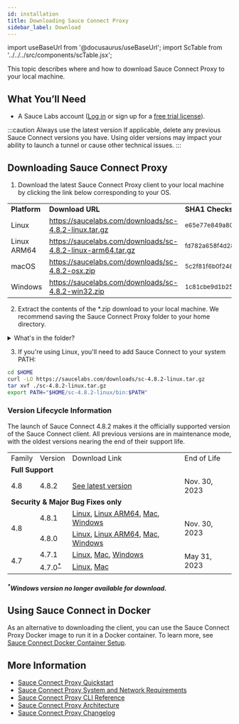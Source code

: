 ```yaml
---
id: installation
title: Downloading Sauce Connect Proxy
sidebar_label: Download
---
```


import useBaseUrl from '@docusaurus/useBaseUrl';
import ScTable from '../../../src/components/scTable.jsx';

This topic describes where and how to download Sauce Connect Proxy to your local machine.

## What You’ll Need

* A Sauce Labs account ([Log in](https://accounts.saucelabs.com/am/XUI/#login/) or sign up for a [free trial license](https://saucelabs.com/sign-up)).

:::caution Always use the latest version
If applicable, delete any previous Sauce Connect versions you have. Using older versions may impact your ability to launch a tunnel or cause other technical issues.
:::


## Downloading Sauce Connect Proxy

1. Download the latest Sauce Connect Proxy client to your local machine by clicking the link below corresponding to your OS.
  <table>
    <tr>
      <td><strong>Platform</strong>
      </td>
      <td><strong>Download URL</strong>
      </td>
 <td><strong>SHA1 Checksum</strong>
 </td>
   </tr>
   <tr>
 <td>Linux
   </td>
    <td>
  <a href="https://saucelabs.com/downloads/sc-4.8.2-linux.tar.gz">https://saucelabs.com/downloads/sc-4.8.2-linux.tar.gz</a>
   </td>
   <td><small>e65e77e849a80d1eb1de03ba56abf5a4d51cf1c5</small>
   </td>
  </tr>
    <tr>
 <td>Linux ARM64
   </td>
    <td>
  <a href="https://saucelabs.com/downloads/sc-4.8.2-linux-arm64.tar.gz">https://saucelabs.com/downloads/sc-4.8.2-linux-arm64.tar.gz</a>
   </td>
   <td><small>fd782a658f4d28b9792edaf9df730a87ae797cba</small>
   </td>
  </tr>
  <tr>
   <td>macOS
   </td>
   <td>
  <a href="https://saucelabs.com/downloads/sc-4.8.2-osx.zip">https://saucelabs.com/downloads/sc-4.8.2-osx.zip</a>
   </td>
   <td><small>5c2f81f6b0f246a641384d33df5c091ca0174730</small>
   </td>
   </tr>
  <tr>
 <td>Windows
     </td>
   <td>
    <a href="https://saucelabs.com/downloads/sc-4.8.2-win32.zip">https://saucelabs.com/downloads/sc-4.8.2-win32.zip</a>
   </td>
   <td><small>1c81cbe9d1b25b8f8483cc1163d54d94191f7665</small>
   </td>
  </tr>
  </table>

2. Extract the contents of the *.zip download to your local machine. We recommend saving the Sauce Connect Proxy folder to your home directory.

  <details><summary>What's in the folder?</summary>

  #### Sauce Connect folder contents

  ```bash
  $ tree sc-4.8.2-osx/
    sc-4.8.2-osx/
    ├── COPYRIGHT.md
    ├── bin
    │   └── sc
    ├── config_examples
    │   ├── config.yml
    │   └── systemd
    │       ├── README.md
    │       ├── sc.service
    │       └── sc@.service
    └── license.html
  ```

  <table>
  <tr>
   <td>File</td>
   <td>Description</td>
  </tr>
  <tr>
    <td><strong>sc</strong> (Linux/macOS) or <strong>sc.exe</strong> (Windows)</td>
    <td>Sauce Connect Proxy client executable file.</td>
   </tr>
   <tr>
    <td><strong>config.yml</strong></td>
   <td>Sample <a href="/secure-connections/sauce-connect/setup-configuration/yaml-config">YAML configuration file</a>.</td>
   </tr>
   <tr>
   <td><strong>sc.service</strong>, <strong>sc@.service</strong></td>
   <td>Sample files intended for use with the <a href="/secure-connections/sauce-connect/proxy-tunnels/#service-management-tools">systemd service manager</a>, an alternative way to start and stop Sauce Connect Proxy tunnels. Consult the <strong>README.md</strong> for more information.</td>
   </tr>
  </table>

  </details>

3. If you're using Linux, you'll need to add Sauce Connect to your system PATH:
  ```bash
  cd $HOME
  curl -LO https://saucelabs.com/downloads/sc-4.8.2-linux.tar.gz
  tar xvf ./sc-4.8.2-linux.tar.gz
  export PATH="$HOME/sc-4.8.2-linux/bin:$PATH"
  ```


### Version Lifecycle Information

The launch of Sauce Connect 4.8.2 makes it the officially supported version of the Sauce Connect client. All previous versions are in maintenance mode, with the oldest versions nearing the end of their support life.

<table>
  <tr>
   <td>Family
   </td>
   <td>Version
   </td>
   <td>Download Link
   </td>
   <td>End of Life
   </td>
  </tr>
  <tr>
   <td colspan="4" ><strong>Full Support</strong>
   </td>
  </tr>
    <tr>
   <td rowspan="2" >4.8
   </td>
   <td>4.8.2
   </td>
   <td>
    <a href="#downloading-sauce-connect-proxy">See latest version</a>
   </td>
   <td rowspan="2" >Nov. 30, 2023
   </td>
  </tr>
  <tr>
  </tr>
  <tr>
   <td colspan="4" ><strong>Security & Major Bug Fixes only</strong>
   </td>
  </tr>
    <tr>
   <td rowspan="2" >4.8
   </td>
   <td>4.8.1
   </td>
   <td>
    <a href="https://saucelabs.com/downloads/sc-4.8.1-linux.tar.gz">Linux</a>, <a href="https://saucelabs.com/downloads/sc-4.8.1-linux-arm64.tar.gz">Linux ARM64</a>, <a href="https://saucelabs.com/downloads/sc-4.8.1-osx.zip">Mac</a>, <a href="https://saucelabs.com/downloads/sc-4.8.1-win32.zip">Windows</a>
   </td>
   <td rowspan="2" >Nov. 30, 2023
   </td>
  </tr>
  <tr>
   <td>4.8.0
   </td>
   <td>
    <a href="https://saucelabs.com/downloads/sc-4.8.0-linux.tar.gz">Linux</a>, <a href="https://saucelabs.com/downloads/sc-4.8.0-linux-arm64.tar.gz">Linux ARM64</a>, <a href="https://saucelabs.com/downloads/sc-4.8.0-osx.zip">Mac</a>, <a href="https://saucelabs.com/downloads/sc-4.8.0-win32.zip">Windows</a>
   </td>
  </tr>
  <tr>
  </tr>    <tr>
   <td rowspan="2" >4.7
   </td>
   <td>4.7.1
   </td>
   <td>
    <a href="https://saucelabs.com/downloads/sc-4.7.1-linux.tar.gz">Linux</a>, <a href="https://saucelabs.com/downloads/sc-4.7.1-osx.zip">Mac</a>, <a href="https://saucelabs.com/downloads/sc-4.7.1-win32.zip">Windows</a>
   </td>
   <td rowspan="2" >May 31, 2023
   </td>
  </tr>
  <tr>
   <td>4.7.0<sup><a href="#windows-version-no-longer-available-for-download">*</a></sup>
   </td>
   <td>
    <a href="https://saucelabs.com/downloads/sc-4.7.0-linux.tar.gz">Linux</a>, <a href="https://saucelabs.com/downloads/sc-4.7.0-osx.zip">Mac</a>
   </td>
  </tr>
</table>

##### <sup>*</sup>Windows version no longer available for download.

## Using Sauce Connect in Docker

As an alternative to downloading the client, you can use the Sauce Connect Proxy Docker image to run it in a Docker container. To learn more, see [Sauce Connect Docker Container Setup](/secure-connections/sauce-connect/setup-configuration/docker/).



## More Information

* [Sauce Connect Proxy Quickstart](/secure-connections/sauce-connect/quickstart)
* [Sauce Connect Proxy System and Network Requirements](/secure-connections/sauce-connect/system-requirements/)
* [Sauce Connect Proxy CLI Reference](/dev/cli/sauce-connect-proxy/)
* [Sauce Connect Proxy Architecture](/secure-connections/sauce-connect/advanced/architecture/)
* [Sauce Connect Proxy Changelog](https://changelog.saucelabs.com/en?category=sauce%20connect)
